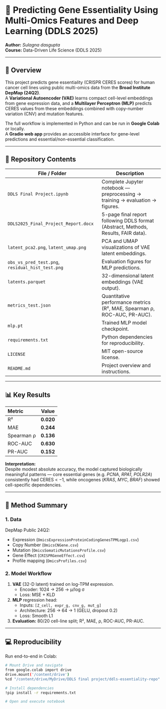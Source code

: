 # 🧬 Predicting Gene Essentiality Using Multi-Omics Features and Deep Learning (DDLS 2025)

**Author:** *Sulagna dasgupta*  
**Course:** Data-Driven Life Science (DDLS 2025) 

---

## 🚀 Overview
This project predicts gene essentiality (CRISPR CERES scores) for human cancer cell lines using public multi-omics data from the **Broad Institute DepMap (24Q2)**.  
A **Variational Autoencoder (VAE)** learns compact cell-level embeddings from gene expression data, and a **Multilayer Perceptron (MLP)** predicts CERES values from these embeddings combined with copy-number variation (CNV) and mutation features.

The full workflow is implemented in Python and can be run in **Google Colab** or locally.  
A **Gradio web app** provides an accessible interface for gene-level predictions and essential/non-essential classification.

---

## 📂 Repository Contents
| File / Folder | Description |
|----------------|-------------|
| `DDLS Final Project.ipynb` | Complete Jupyter notebook — preprocessing → training → evaluation → figures. |
| `DDLS2025_Final_Project_Report.docx` | 5-page final report following DDLS format (Abstract, Methods, Results, FAIR data). |
| `latent_pca2.png`, `latent_umap.png` | PCA and UMAP visualizations of VAE latent embeddings. |
| `obs_vs_pred_test.png`, `residual_hist_test.png` | Evaluation figures for MLP predictions. |
| `latents.parquet` | 32-dimensional latent embeddings (VAE output). |
| `metrics_test.json` | Quantitative performance metrics (R², MAE, Spearman ρ, ROC-AUC, PR-AUC). |
| `mlp.pt` | Trained MLP model checkpoint. |
| `requirements.txt` | Python dependencies for reproducibility. |
| `LICENSE` | MIT open-source license. |
| `README.md` | Project overview and instructions. |

---

## 📊 Key Results
| Metric | Value |
|:--------|:------:|
| R² | **0.020** |
| MAE | **0.244** |
| Spearman ρ | **0.136** |
| ROC-AUC | **0.630** |
| PR-AUC | **0.152** |

**Interpretation:**  
Despite modest absolute accuracy, the model captured biologically meaningful patterns — core essential genes (e.g. *PCNA*, *RPA1*, *POLR2A*) consistently had CERES < −1, while oncogenes (*KRAS*, *MYC*, *BRAF*) showed cell-specific dependencies.

---

## 🧠 Method Summary
### 1. Data
DepMap Public 24Q2:
- Expression (`OmicsExpressionProteinCodingGenesTPMLogp1.csv`)
- Copy Number (`OmicsCNGene.csv`)
- Mutation (`OmicsSomaticMutationsProfile.csv`)
- Gene Effect (`CRISPRGeneEffect.csv`)
- Profile mapping (`OmicsProfiles.csv`)

### 2. Model Workflow
1. **VAE** (32-D latent) trained on log-TPM expression.  
   - Encoder: 1024 → 256 → μ/log σ  
   - Loss: MSE + KLD  
2. **MLP** regression head:  
   - Inputs: `[Z_cell, expr_g, cnv_g, mut_g]`  
   - Architecture: 256 → 64 → 1 (GELU, dropout 0.2)  
   - Loss: Smooth L1  
3. **Evaluation:** 80/20 cell-line split; R², MAE, ρ, ROC-AUC, PR-AUC.

---

## 💻 Reproducibility
Run end-to-end in Colab:

```bash
# Mount Drive and navigate
from google.colab import drive
drive.mount('/content/drive')
%cd "/content/drive/MyDrive/DDLS final project/ddls-essentiality-repo"

# Install dependencies
!pip install -r requirements.txt

# Open and execute notebook
